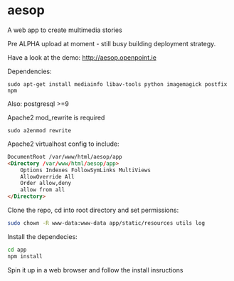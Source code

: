 aesop
=====

A web app to create multimedia stories

Pre ALPHA upload at moment - still busy building deployment strategy.

Have a look at the demo: http://aesop.openpoint.ie

Dependencies:

`sudo apt-get install mediainfo libav-tools python imagemagick postfix npm`

Also: postgresql >=9

Apache2 mod_rewrite is required

`sudo a2enmod rewrite`

Apache2 virtualhost config to include:

```html
DocumentRoot /var/www/html/aesop/app
<Directory /var/www/html/aesop/app>
    Options Indexes FollowSymLinks MultiViews
    AllowOverride All
    Order allow,deny
    allow from all
</Directory>
```
Clone the repo, cd into root directory and set permissions:

```bash
sudo chown -R www-data:www-data app/static/resources utils log
```
Install the dependecies:

```bash
cd app
npm install
```

Spin it up in a web browser and follow the install insructions
